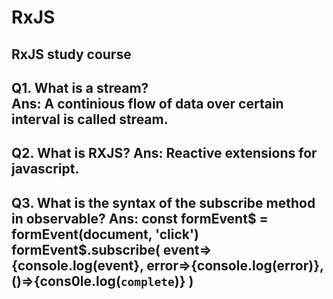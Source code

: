 # RxJS
RxJS study course
----------------------------------------------------------------------------
Q1. What is a stream?  
Ans: A continious flow of data over certain interval is called stream.
----------------------------------------------------------------------------
Q2. What is RXJS?
Ans: Reactive extensions for javascript.
----------------------------------------------------------------------------
Q3. What is the syntax of the subscribe method in observable?
Ans: 
      const formEvent$ = formEvent(document, 'click')
            formEvent$.subscribe(
              event=>{console.log(event},
              error=>{console.log(error)},
              ()=>{cons0le.log(`complete`)}
            )
----------------------------------------------------------------------------
